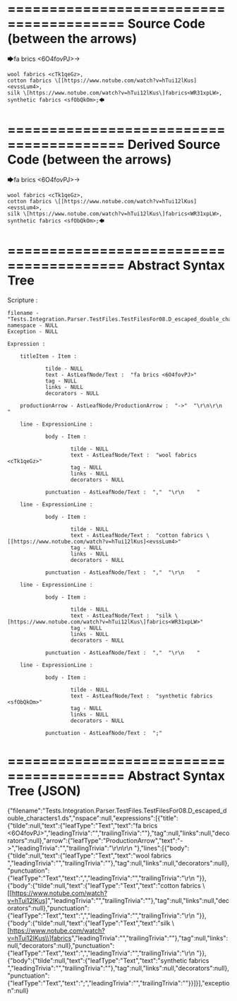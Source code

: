 ========================================
Source Code (between the arrows)
========================================

🡆fa brics <6O4fovPJ>->

    wool fabrics <cTk1qeGz>,
    cotton fabrics \[[https://www.notube.com/watch?v=hTui12lKus]<evssLum4>,
    silk \[https://www.notube.com/watch?v=hTui12lKus\]fabrics<WR31xpLW>,
    synthetic fabrics <sfObQkOm>;🡄

========================================
Derived Source Code (between the arrows)
========================================

🡆fa brics <6O4fovPJ>->

    wool fabrics <cTk1qeGz>,
    cotton fabrics \[[https://www.notube.com/watch?v=hTui12lKus]<evssLum4>,
    silk \[https://www.notube.com/watch?v=hTui12lKus\]fabrics<WR31xpLW>,
    synthetic fabrics <sfObQkOm>;🡄

========================================
Abstract Syntax Tree
========================================

Scripture : 

    filename - "Tests.Integration.Parser.TestFiles.TestFilesFor08.D_escaped_double_characters1.ds"
    namespace - NULL
    Exception - NULL

    Expression : 
    
        titleItem - Item : 
            
                tilde - NULL
                text - AstLeafNode/Text :  "fa brics <6O4fovPJ>" 
                tag - NULL
                links - NULL
                decorators - NULL
            
        productionArrow - AstLeafNode/ProductionArrow :  "->"  "\r\n\r\n    "
    
        line - ExpressionLine : 
            
                body - Item : 
                    
                        tilde - NULL
                        text - AstLeafNode/Text :  "wool fabrics <cTk1qeGz>" 
                        tag - NULL
                        links - NULL
                        decorators - NULL
                    
                punctuation - AstLeafNode/Text :  ","  "\r\n    "
            
        line - ExpressionLine : 
            
                body - Item : 
                    
                        tilde - NULL
                        text - AstLeafNode/Text :  "cotton fabrics \[[https://www.notube.com/watch?v=hTui12lKus]<evssLum4>" 
                        tag - NULL
                        links - NULL
                        decorators - NULL
                    
                punctuation - AstLeafNode/Text :  ","  "\r\n    "
            
        line - ExpressionLine : 
            
                body - Item : 
                    
                        tilde - NULL
                        text - AstLeafNode/Text :  "silk \[https://www.notube.com/watch?v=hTui12lKus\]fabrics<WR31xpLW>" 
                        tag - NULL
                        links - NULL
                        decorators - NULL
                    
                punctuation - AstLeafNode/Text :  ","  "\r\n    "
            
        line - ExpressionLine : 
            
                body - Item : 
                    
                        tilde - NULL
                        text - AstLeafNode/Text :  "synthetic fabrics <sfObQkOm>" 
                        tag - NULL
                        links - NULL
                        decorators - NULL
                    
                punctuation - AstLeafNode/Text :  ";" 
            
    
========================================
Abstract Syntax Tree (JSON)
========================================

{"filename":"Tests.Integration.Parser.TestFiles.TestFilesFor08.D_escaped_double_characters1.ds","nspace":null,"expressions":[{"title":{"tilde":null,"text":{"leafType":"Text","text":"fa brics <6O4fovPJ>","leadingTrivia":"","trailingTrivia":""},"tag":null,"links":null,"decorators":null},"arrow":{"leafType":"ProductionArrow","text":"->","leadingTrivia":"","trailingTrivia":"\r\n\r\n    "},"lines":[{"body":{"tilde":null,"text":{"leafType":"Text","text":"wool fabrics <cTk1qeGz>","leadingTrivia":"","trailingTrivia":""},"tag":null,"links":null,"decorators":null},"punctuation":{"leafType":"Text","text":",","leadingTrivia":"","trailingTrivia":"\r\n    "}},{"body":{"tilde":null,"text":{"leafType":"Text","text":"cotton fabrics \\[[https://www.notube.com/watch?v=hTui12lKus]<evssLum4>","leadingTrivia":"","trailingTrivia":""},"tag":null,"links":null,"decorators":null},"punctuation":{"leafType":"Text","text":",","leadingTrivia":"","trailingTrivia":"\r\n    "}},{"body":{"tilde":null,"text":{"leafType":"Text","text":"silk \\[https://www.notube.com/watch?v=hTui12lKus\\]fabrics<WR31xpLW>","leadingTrivia":"","trailingTrivia":""},"tag":null,"links":null,"decorators":null},"punctuation":{"leafType":"Text","text":",","leadingTrivia":"","trailingTrivia":"\r\n    "}},{"body":{"tilde":null,"text":{"leafType":"Text","text":"synthetic fabrics <sfObQkOm>","leadingTrivia":"","trailingTrivia":""},"tag":null,"links":null,"decorators":null},"punctuation":{"leafType":"Text","text":";","leadingTrivia":"","trailingTrivia":""}}]}],"exception":null}